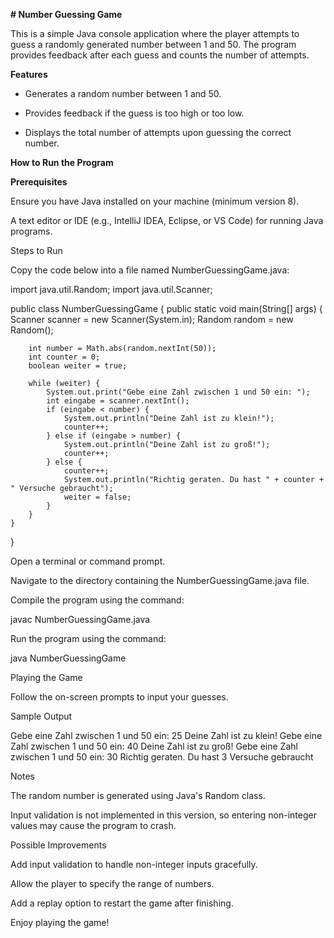 **# Number Guessing Game**

This is a simple Java console application where the player attempts to guess a randomly generated number between 1 and 50. The program provides feedback after each guess and counts the number of attempts.

**Features**

- Generates a random number between 1 and 50.

- Provides feedback if the guess is too high or too low.

- Displays the total number of attempts upon guessing the correct number.

**How to Run the Program**

**Prerequisites**

Ensure you have Java installed on your machine (minimum version 8).

A text editor or IDE (e.g., IntelliJ IDEA, Eclipse, or VS Code) for running Java programs.

Steps to Run

Copy the code below into a file named NumberGuessingGame.java:

import java.util.Random;
import java.util.Scanner;

public class NumberGuessingGame {
    public static void main(String[] args) {
        Scanner scanner = new Scanner(System.in);
        Random random = new Random();

        int number = Math.abs(random.nextInt(50));
        int counter = 0;
        boolean weiter = true;

        while (weiter) {
            System.out.print("Gebe eine Zahl zwischen 1 und 50 ein: ");
            int eingabe = scanner.nextInt();
            if (eingabe < number) {
                System.out.println("Deine Zahl ist zu klein!");
                counter++;
            } else if (eingabe > number) {
                System.out.println("Deine Zahl ist zu groß!");
                counter++;
            } else {
                counter++;
                System.out.println("Richtig geraten. Du hast " + counter + " Versuche gebraucht");
                weiter = false;
            }
        }
    }
}

Open a terminal or command prompt.

Navigate to the directory containing the NumberGuessingGame.java file.

Compile the program using the command:

javac NumberGuessingGame.java

Run the program using the command:

java NumberGuessingGame

Playing the Game

Follow the on-screen prompts to input your guesses.

Sample Output

Gebe eine Zahl zwischen 1 und 50 ein: 25
Deine Zahl ist zu klein!
Gebe eine Zahl zwischen 1 und 50 ein: 40
Deine Zahl ist zu groß!
Gebe eine Zahl zwischen 1 und 50 ein: 30
Richtig geraten. Du hast 3 Versuche gebraucht

Notes

The random number is generated using Java's Random class.

Input validation is not implemented in this version, so entering non-integer values may cause the program to crash.

Possible Improvements

Add input validation to handle non-integer inputs gracefully.

Allow the player to specify the range of numbers.

Add a replay option to restart the game after finishing.

Enjoy playing the game!
